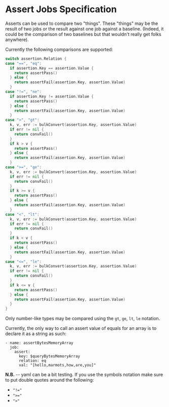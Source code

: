 # Assert Jobs Specification

Asserts can be used to compare two "things". These "things" may be the result of two jobs or the result against one job against a baseline. (Indeed, it could be the comparison of two baselines but that wouldn't really get folks anywhere).

Currently the following comparisons are supported:

```go
switch assertion.Relation {
case "==", "eq":
  if assertion.Key == assertion.Value {
    return assertPass()
  } else {
    return assertFail(assertion.Key, assertion.Value)
  }
case "!=", "ne":
  if assertion.Key != assertion.Value {
    return assertPass()
  } else {
    return assertFail(assertion.Key, assertion.Value)
  }
case ">", "gt":
  k, v, err := bulkConvert(assertion.Key, assertion.Value)
  if err != nil {
    return convFail()
  }
  if k > v {
    return assertPass()
  } else {
    return assertFail(assertion.Key, assertion.Value)
  }
case ">=", "ge":
  k, v, err := bulkConvert(assertion.Key, assertion.Value)
  if err != nil {
    return convFail()
  }
  if k >= v {
    return assertPass()
  } else {
    return assertFail(assertion.Key, assertion.Value)
  }
case "<", "lt":
  k, v, err := bulkConvert(assertion.Key, assertion.Value)
  if err != nil {
    return convFail()
  }
  if k < v {
    return assertPass()
  } else {
    return assertFail(assertion.Key, assertion.Value)
  }
case "<=", "le":
  k, v, err := bulkConvert(assertion.Key, assertion.Value)
  if err != nil {
    return convFail()
  }
  if k <= v {
    return assertPass()
  } else {
    return assertFail(assertion.Key, assertion.Value)
  }
}
```

Only number-like types may be compared using the `gt`, `ge`, `lt`, `le` notation.

Currently, the only way to call an assert value of equals for an array is to declare it as a string as such:

```
- name: assertBytesMemoryArray
  job:
    assert:
      key: $queryBytesMemoryArray
      relation: eq
      val: "[hello,marmots,how,are,you]"
```

**N.B.** -- yaml can be a bit testing. If you use the symbols notation make sure to put double quotes around the following:

* `"!="`
* `">="`
* `">"`
